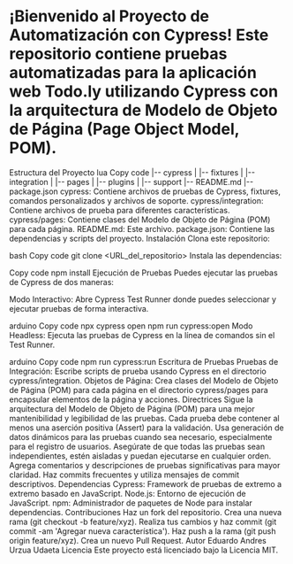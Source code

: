 # ¡Bienvenido al Proyecto de Automatización con Cypress! Este repositorio contiene pruebas automatizadas para la aplicación web Todo.ly utilizando Cypress con la arquitectura de Modelo de Objeto de Página (Page Object Model, POM).

Estructura del Proyecto
lua
Copy code
|-- cypress
|   |-- fixtures
|   |-- integration
|   |-- pages
|   |-- plugins
|   |-- support
|-- README.md
|-- package.json
cypress: Contiene archivos de pruebas de Cypress, fixtures, comandos personalizados y archivos de soporte.
cypress/integration: Contiene archivos de prueba para diferentes características.
cypress/pages: Contiene clases del Modelo de Objeto de Página (POM) para cada página.
README.md: Este archivo.
package.json: Contiene las dependencias y scripts del proyecto.
Instalación
Clona este repositorio:

bash
Copy code
git clone <URL_del_repositorio>
Instala las dependencias:

Copy code
npm install
Ejecución de Pruebas
Puedes ejecutar las pruebas de Cypress de dos maneras:

Modo Interactivo: Abre Cypress Test Runner donde puedes seleccionar y ejecutar pruebas de forma interactiva.

arduino
Copy code
npx cypress open
npm run cypress:open
Modo Headless: Ejecuta las pruebas de Cypress en la línea de comandos sin el Test Runner.

arduino
Copy code
npm run cypress:run
Escritura de Pruebas
Pruebas de Integración: Escribe scripts de prueba usando Cypress en el directorio cypress/integration.
Objetos de Página: Crea clases del Modelo de Objeto de Página (POM) para cada página en el directorio cypress/pages para encapsular elementos de la página y acciones.
Directrices
Sigue la arquitectura del Modelo de Objeto de Página (POM) para una mejor mantenibilidad y legibilidad de las pruebas.
Cada prueba debe contener al menos una aserción positiva (Assert) para la validación.
Usa generación de datos dinámicos para las pruebas cuando sea necesario, especialmente para el registro de usuarios.
Asegúrate de que todas las pruebas sean independientes, estén aisladas y puedan ejecutarse en cualquier orden.
Agrega comentarios y descripciones de pruebas significativas para mayor claridad.
Haz commits frecuentes y utiliza mensajes de commit descriptivos.
Dependencias
Cypress: Framework de pruebas de extremo a extremo basado en JavaScript.
Node.js: Entorno de ejecución de JavaScript.
npm: Administrador de paquetes de Node para instalar dependencias.
Contribuciones
Haz un fork del repositorio.
Crea una nueva rama (git checkout -b feature/xyz).
Realiza tus cambios y haz commit (git commit -am 'Agregar nueva característica').
Haz push a la rama (git push origin feature/xyz).
Crea un nuevo Pull Request.
Autor
Eduardo Andres Urzua Udaeta
Licencia
Este proyecto está licenciado bajo la Licencia MIT.

